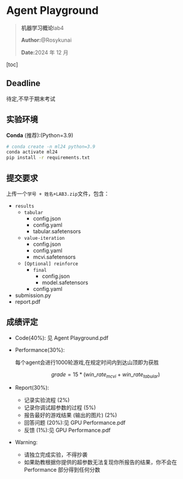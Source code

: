 # Agent Playground

> <p><strong>机器学习概论</strong>lab4</p>
>
> <p><strong>Author:</strong>@Rosykunai</p>
>
> <p><strong>Date:</strong>2024 年 12 月</p>

[toc]

## Deadline

待定,不早于期末考试

## 实验环境

**Conda** (推荐):(Python=3.9)

```bash
# conda create -n ml24 python=3.9
conda activate ml24
pip install -r requirements.txt
```



## 提交要求

上传一个`学号 + 姓名+LAB3.zip`文件，包含：

- `results`
  - `tabular`
    - config.json
    - config.yaml
    - tabular.safetensors
  - `value-iteration`
    - config.json
    - config.yaml
    - mcvi.safetensors
  - ``[Optional] reinforce``
    - ``final``
      - config.json
      - model.safetensors
    - config.yaml
- submission.py
- report.pdf



## 成绩评定

- Code(40%): 见 Agent Playground.pdf

- Performance(30%):

   每个agent会进行1000轮游戏,在规定时间内到达山顶即为获胜

   $$grade=15*(win\_rate_{mcvi}+win\_rate_{tabular})$$

- Report(30%):

  - 记录实验流程 (2%)
  - 记录你调试超参数的过程 (5%)
  - 报告最好的游戏结果 (输出的图片) (2%)
  - 回答问题 (20%):见 GPU Performance.pdf
  - 反馈 (1%):见 GPU Performance.pdf

- Warning:
  - 请独立完成实验，不得抄袭
  - 如果助教根据你提供的超参数无法复现你所报告的结果，你不会在 Performance 部分得到任何分数